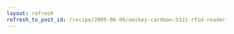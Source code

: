 ```yaml
---
layout: refresh
refresh_to_post_id: /recipe/2009-06-06/omikey-cardman-5321-rfid-reader-en-debian
---
```

